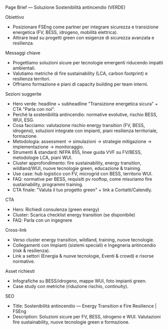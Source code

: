 Page Brief — Soluzione Sostenibilità antincendio (VERDE)

Obiettivo
- Posizionare FSEng come partner per integrare sicurezza e transizione energetica (FV, BESS, idrogeno, mobilità elettrica).
- Attirare lead su progetti green con esigenze di sicurezza avanzata e resilienza.

Messaggi chiave
- Progettiamo soluzioni sicure per tecnologie emergenti riducendo impatti ambientali.
- Valutiamo metriche di fire sustainability (LCA, carbon footprint) e resilienza territori.
- Offriamo formazione e piani di capacity building per team interni.

Sezioni suggerite
- Hero verde: headline + subheadline "Transizione energetica sicura" + CTA "Parla con noi".
- Perché la sostenibilità antincendio: normative evolutive, rischio BESS, WUI, ESG.
- Cosa facciamo: valutazione rischio energy transition (FV, BESS, idrogeno), soluzioni integrate con impianti, piani resilienza territoriale, formazione.
- Metodologia: assessment → simulazioni → strategie mitigazione → implementazione → monitoraggio.
- Strumenti & standard: NFPA 855, linee guida VVF su FV/BESS, metodologie LCA, piani WUI.
- Cluster approfondimento: fire sustainability, energy transition, wildland/WUI, nuove tecnologie green, educazione & training.
- Use case: hub logistico con FV, microgrid con BESS, territorio WUI.
- FAQ: normative per BESS, requisiti pv rooftop, come misuriamo fire sustainability, programmi training.
- CTA finale: "Valuta il tuo progetto green" + link a Contatti/Calendly.

CTA
- Hero: Richiedi consulenza (green energy)
- Cluster: Scarica checklist energy transition (se disponibile)
- FAQ: Parla con un ingegnere

Cross-link
- Verso cluster energy transition, wildland, training, nuove tecnologie.
- Collegamenti con Impianti (sistemi speciali) e Ingegneria antincendio (risk & resilienza).
- Link a settori (Energia & nuove tecnologie, Eventi & crowd) e risorse normative.

Asset richiesti
- Infografiche su BESS/idrogeno, mappe WUI, foto impianti green.
- Case study con metriche (riduzione rischio, continuity).

SEO
- Title: Sostenibilità antincendio — Energy Transition e Fire Resilience | FSEng
- Description: Soluzioni sicure per FV, BESS, idrogeno e WUI. Valutazioni fire sustainability, nuove tecnologie green e formazione.


